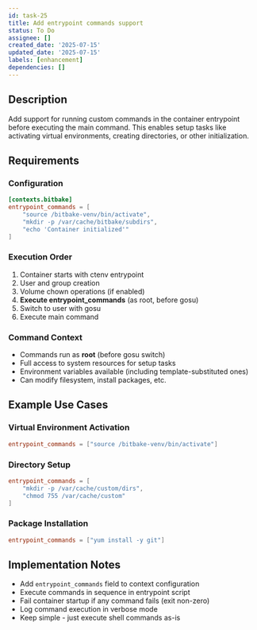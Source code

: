 ```yaml
---
id: task-25
title: Add entrypoint commands support
status: To Do
assignee: []
created_date: '2025-07-15'
updated_date: '2025-07-15'
labels: [enhancement]
dependencies: []
---
```


## Description

Add support for running custom commands in the container entrypoint before executing the main command. This enables setup tasks like activating virtual environments, creating directories, or other initialization.

## Requirements

### Configuration
```toml
[contexts.bitbake]
entrypoint_commands = [
    "source /bitbake-venv/bin/activate",
    "mkdir -p /var/cache/bitbake/subdirs",
    "echo 'Container initialized'"
]
```

### Execution Order
1. Container starts with ctenv entrypoint
2. User and group creation
3. Volume chown operations (if enabled)
4. **Execute entrypoint_commands** (as root, before gosu)
5. Switch to user with gosu
6. Execute main command

### Command Context
- Commands run as **root** (before gosu switch)
- Full access to system resources for setup tasks
- Environment variables available (including template-substituted ones)
- Can modify filesystem, install packages, etc.

## Example Use Cases

### Virtual Environment Activation
```toml
entrypoint_commands = ["source /bitbake-venv/bin/activate"]
```

### Directory Setup
```toml
entrypoint_commands = [
    "mkdir -p /var/cache/custom/dirs",
    "chmod 755 /var/cache/custom"
]
```

### Package Installation
```toml
entrypoint_commands = ["yum install -y git"]
```

## Implementation Notes

- Add `entrypoint_commands` field to context configuration
- Execute commands in sequence in entrypoint script
- Fail container startup if any command fails (exit non-zero)
- Log command execution in verbose mode
- Keep simple - just execute shell commands as-is